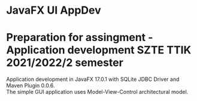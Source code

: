 # JavaFX UI AppDev
# Preparation for assingment - Application development SZTE TTIK 2021/2022/2 semester

Application development in JavaFX 17.0.1 with SQLite JDBC Driver and Maven Plugin 0.0.6.\
The simple GUI application uses Model-View-Control architectural model.
